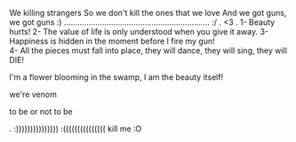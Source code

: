 We killing strangers
So we don't kill the ones that we love
     And we got guns, we got guns
:)
.................................................................
:/
.
<3
.
1- Beauty hurts!
2- The value of life is only understood when you give it away.
3- Happiness is hidden in the moment before I fire my gun!                    
4- All the pieces must fall into place, they will dance, they will sing, they will DIE! 
                    
I'm a flower blooming in the swamp, I am the beauty itself!


we're venom

to be or not to be 


.
:)))))))))))))))
:(((((((((((((((
kill me :O
